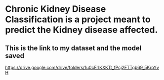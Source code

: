 # Chronic Kidney Disease Classification is a project meant to predict the Kidney disease affected.


## This is the link to my dataset and the model saved<br>
https://drive.google.com/drive/folders/1u0cFrIKXKTt_fPcj2FTTgb69_5KroYvH
